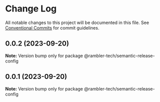 # Change Log

All notable changes to this project will be documented in this file.
See [Conventional Commits](https://conventionalcommits.org) for commit guidelines.

## 0.0.2 (2023-09-20)

**Note:** Version bump only for package @rambler-tech/semantic-release-config

## 0.0.1 (2023-09-20)

**Note:** Version bump only for package @rambler-tech/semantic-release-config
